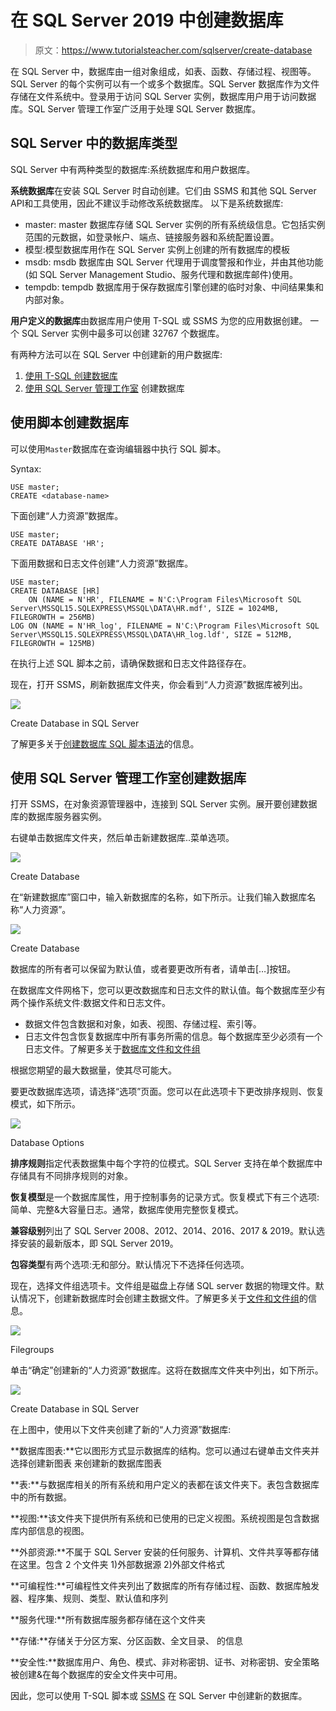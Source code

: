 # 在 SQL Server 2019 中创建数据库

> 原文：<https://www.tutorialsteacher.com/sqlserver/create-database>

在 SQL Server 中，数据库由一组对象组成，如表、函数、存储过程、视图等。SQL Server 的每个实例可以有一个或多个数据库。SQL Server 数据库作为文件存储在文件系统中。登录用于访问 SQL Server 实例，数据库用户用于访问数据库。SQL Server 管理工作室广泛用于处理 SQL Server 数据库。

## SQL Server 中的数据库类型

SQL Server 中有两种类型的数据库:系统数据库和用户数据库。

**系统数据库**在安装 SQL Server 时自动创建。它们由 SSMS 和其他 SQL Server API和工具使用，因此不建议手动修改系统数据库。 以下是系统数据库:

*   master: master 数据库存储 SQL Server 实例的所有系统级信息。它包括实例范围的元数据，如登录帐户、端点、链接服务器和系统配置设置。
*   模型:模型数据库用作在 SQL Server 实例上创建的所有数据库的模板
*   msdb: msdb 数据库由 SQL Server 代理用于调度警报和作业，并由其他功能(如 SQL Server Management Studio、服务代理和数据库邮件)使用。
*   tempdb: tempdb 数据库用于保存数据库引擎创建的临时对象、中间结果集和内部对象。

**用户定义的数据库**由数据库用户使用 T-SQL 或 SSMS 为您的应用数据创建。 一个 SQL Server 实例中最多可以创建 32767 个数据库。

有两种方法可以在 SQL Server 中创建新的用户数据库:

1.  [使用 T-SQL 创建数据库](#create-database-using-tsql)
2.  [使用 SQL Server 管理工作室](#create-database-using-ssms) 创建数据库

## 使用脚本创建数据库

可以使用`Master`数据库在查询编辑器中执行 SQL 脚本。

Syntax:

```
USE master;
CREATE <database-name> 
```

下面创建“人力资源”数据库。

```
USE master;
CREATE DATABASE 'HR'; 
```

下面用数据和日志文件创建“人力资源”数据库。

```
USE master;
CREATE DATABASE [HR] 
    ON (NAME = N'HR', FILENAME = N'C:\Program Files\Microsoft SQL Server\MSSQL15.SQLEXPRESS\MSSQL\DATA\HR.mdf', SIZE = 1024MB, FILEGROWTH = 256MB)
LOG ON (NAME = N'HR_log', FILENAME = N'C:\Program Files\Microsoft SQL Server\MSSQL15.SQLEXPRESS\MSSQL\DATA\HR_log.ldf', SIZE = 512MB, FILEGROWTH = 125MB) 
```

在执行上述 SQL 脚本之前，请确保数据和日志文件路径存在。

现在，打开 SSMS，刷新数据库文件夹，你会看到“人力资源”数据库被列出。

[![](img/7dfbe0f4955635f5415b1ca336ec3c4b.png)](../../Content/images/sqlserver/create-db.png) 

Create Database in SQL Server



了解更多关于[创建数据库 SQL 脚本语法](https://docs.microsoft.com/en-us/sql/t-sql/statements/create-database-transact-sql)的信息。

## 使用 SQL Server 管理工作室创建数据库

打开 SSMS，在对象资源管理器中，连接到 SQL Server 实例。展开要创建数据库的数据库服务器实例。

右键单击数据库文件夹，然后单击新建数据库..菜单选项。

[![](img/1ec1d274e9f763c4ed4df33000069b7f.png)](../../Content/images/sqlserver/create-db1.png) 

Create Database



在“新建数据库”窗口中，输入新数据库的名称，如下所示。让我们输入数据库名称“人力资源”。

[![](img/4ada4bc611b718225effecd55fcf5183.png)](../../Content/images/sqlserver/create-db2.png) 

Create Database



数据库的所有者可以保留为默认值，或者要更改所有者，请单击[…]按钮。

在数据库文件网格下，您可以更改数据库和日志文件的默认值。每个数据库至少有两个操作系统文件:数据文件和日志文件。

*   数据文件包含数据和对象，如表、视图、存储过程、索引等。
*   日志文件包含恢复数据库中所有事务所需的信息。每个数据库至少必须有一个日志文件。了解更多关于[数据库文件和文件组](https://docs.microsoft.com/en-us/sql/relational-databases/databases/database-files-and-filegroups?view=sql-server-ver15)

根据您期望的最大数据量，使其尽可能大。

要更改数据库选项，请选择“选项”页面。您可以在此选项卡下更改排序规则、恢复模式，如下所示。

[![](img/437d48998955be65cb33a81a894c3c06.png)](../../Content/images/sqlserver/create-db3.png) 

Database Options



**排序规则**指定代表数据集中每个字符的位模式。SQL Server 支持在单个数据库中存储具有不同排序规则的对象。

**恢复模型**是一个数据库属性，用于控制事务的记录方式。恢复模式下有三个选项:简单、完整&大容量日志。通常，数据库使用完整恢复模式。

**兼容级别**列出了 SQL Server 2008、2012、2014、2016、2017 & 2019。默认选择安装的最新版本，即 SQL Server 2019。

**包容类型**有两个选项:无和部分。默认情况下不选择任何选项。

现在，选择文件组选项卡。文件组是磁盘上存储 SQL server 数据的物理文件。默认情况下，创建新数据库时会创建主数据文件。了解更多关于[文件和文件组](https://docs.microsoft.com/en-us/sql/relational-databases/databases/database-files-and-filegroups)的信息。

[![](img/99bb359361a4316768572c0088ac7665.png)](../../Content/images/sqlserver/create-db4.png) 

Filegroups



单击“确定”创建新的“人力资源”数据库。这将在数据库文件夹中列出，如下所示。

[![](img/26a150a2136e7d3db3725fe7901e22be.png)](../../Content/images/sqlserver/create-db5.png) 

Create Database in SQL Server



在上图中，使用以下文件夹创建了新的“人力资源”数据库:

**数据库图表:**它以图形方式显示数据库的结构。您可以通过右键单击文件夹并选择创建新图表 来创建新的数据库图表

**表:**与数据库相关的所有系统和用户定义的表都在该文件夹下。表包含数据库中的所有数据。

**视图:**该文件夹下提供所有系统和已使用的已定义视图。系统视图是包含数据库内部信息的视图。

**外部资源:**不属于 SQL Server 安装的任何服务、计算机、文件共享等都存储在这里。包含 2 个文件夹 1)外部数据源 2)外部文件格式

**可编程性:**可编程性文件夹列出了数据库的所有存储过程、函数、数据库触发器、程序集、规则、类型、默认值和序列

**服务代理:**所有数据库服务都存储在这个文件夹

**存储:**存储关于分区方案、分区函数、全文目录、 的信息

**安全性:**数据库用户、角色、模式、非对称密钥、证书、对称密钥、安全策略被创建&在每个数据库的安全文件夹中可用。

因此，您可以使用 T-SQL 脚本或 [SSMS](/sqlserver/sql-server-management-studio) 在 SQL Server 中创建新的数据库。